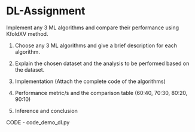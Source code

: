 # DL-Assignment
Implement any 3 ML algorithms and compare their performance using KfoldXV method. 

1. Choose any 3 ML algorithms and give a brief description for each algorithm.

2. Explain the chosen dataset and the analysis to be performed based on the dataset.

3. Implementation (Attach the complete code of the algorithms)

4. Performance metric/s and the comparison table (60:40, 70:30, 80:20, 90:10)

5. Inference and conclusion


CODE - code_demo_dl.py
